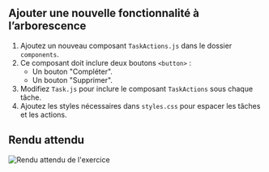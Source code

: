 ## Ajouter une nouvelle fonctionnalité à l’arborescence

1. Ajoutez un nouveau composant `TaskActions.js` dans le dossier `components`.
2. Ce composant doit inclure deux boutons `<button>` :
    - Un bouton "Compléter".
    - Un bouton "Supprimer".
3. Modifiez `Task.js` pour inclure le composant `TaskActions` sous chaque tâche.
4. Ajoutez les styles nécessaires dans `styles.css` pour espacer les tâches et les actions.

## Rendu attendu

<img src="../img/rendu_exo_12_2.png" alt="Rendu attendu de l'exercice">